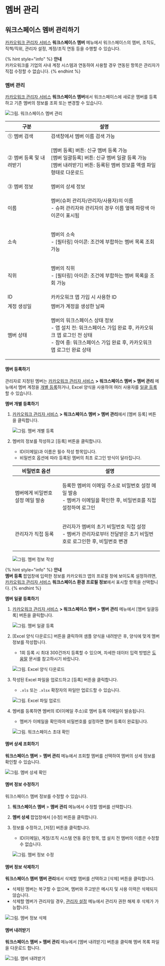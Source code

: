 # 멤버 관리

## 워크스페이스 멤버 관리하기

[카카오워크 관리자 서비스](https://admin.kakaowork.com/) **워크스페이스 멤버** 메뉴에서 워크스페이스의 멤버, 조직도, 직책/직위, 관리자 설정, 계정/조직 연동 등을 수행할 수 있습니다.

{% hint style="info" %}
**안내**\
카카오워크를 기업의 사내 계정 시스템과 연동하여 사용할 경우 연동된 항목은 관리자가 직접 수정할 수 없습니다.
{% endhint %}

### 멤버 관리

[카카오워크 관리자 서비스](https://admin.kakaowork.com/) **워크스페이스 멤버**에서 워크스페이스에 새로운 멤버를 등록하고 기존 멤버의 정보를 조회 또는 변경할 수 있습니다.

![그림. 워크스페이스 멤버 관리](https://s3-us-west-2.amazonaws.com/secure.notion-static.com/02201c00-a65b-4e2a-94d2-bd63a6f81e19/%EC%9B%8C%ED%81%AC%EC%8A%A4%ED%8E%98%EC%9D%B4%EC%8A%A4\_%EB%A9%A4%EB%B2%84\_%EA%B4%80%EB%A6%AC.png)

| 구분             | 설명                                                                                                                 |
| -------------- | ------------------------------------------------------------------------------------------------------------------ |
| ⓵ 멤버 검색        | 검색창에서 멤버 이름 검색 가능                                                                                                  |
| ⓶ 멤버 등록 및 내려받기 | <p>[멤버 등록] 버튼: 신규 멤버 등록 가능<br>[멤버 일괄등록] 버튼: 신규 멤버 일괄 등록 가능<br>[멤버 내려받기] 버튼: 등록된 멤버 정보를 액셀 파일 형태로 다운로드</p>          |
| ⓷ 멤버 정보        | 멤버의 상세 정보                                                                                                          |
| 이름             | <p>멤버(슈퍼 관리자/관리자/사용자)의 이름<br>- 슈퍼 관리자와 관리자의 경우 이름 옆에 파랑색 아이콘이 표시됨</p>                                              |
| 소속             | <p>멤버의 소속<br>- [필터링] 아이콘: 조건에 부합하는 멤버 목록 조회 가능</p>                                                                 |
| 직위             | <p>멤버의 직위<br>- [필터링] 아이콘: 조건에 부합하는 멤버 목록을 조회 가능</p>                                                                |
| ID             | 카카오워크 앱 가입 시 사용한 ID                                                                                                |
| 계정 생성일         | 멤버가 계정을 생성한 날짜                                                                                                     |
| 멤버 상태          | <p>멤버의 워크스페이스 상태 정보<br>- 앱 설치 전: 워크스페이스 가입 완료 후, 카카오워크 앱 로그인 전 상태<br>- 참여 중: 워크스페이스 가입 완료 후, 카카오워크 앱 로그인 완료 상태</p> |

#### 멤버 등록하기

관리자로 지정된 멤버는 [카카오워크 관리자 서비스](https://admin.kakaowork.com/) **> 워크스페이스 멤버 > 멤버 관리** 메뉴에서 멤버 계정을 [개별 등록](https://www.notion.so/40c226233dab4bfaa0675f12770f3540)하거나, Excel 양식을 사용하여 여러 사용자를 [일괄 등록](https://www.notion.so/40c226233dab4bfaa0675f12770f3540)할 수 있습니다.

**멤버 개별 등록하기**

1.  [카카오워크 관리자 서비스](https://admin.kakaowork.com/) **> 워크스페이스 멤버 > 멤버 관리**에서 \[멤버 등록] 버튼을 클릭합니다.

    ![그림. 멤버 개별 등록](https://s3-us-west-2.amazonaws.com/secure.notion-static.com/0f6831b9-9a36-4949-8667-ce5c45c4d57c/%EB%A9%A4%EB%B2%84\_%EA%B0%9C%EB%B3%84\_%EB%93%B1%EB%A1%9D.png)
2.  멤버의 정보를 작성하고 \[등록] 버튼을 클릭합니다.

    * ID(이메일)과 이름은 필수 작성 항목입니다.
    * 비밀번호 옵션에 따라 등록된 멤버의 최초 로그인 방식이 달라집니다.

    | 비밀번호 옵션            | 설명                                                                          |
    | ------------------ | --------------------------------------------------------------------------- |
    | 멤버에게 비밀번호 설정 메일 발송 | <p>등록한 멤버의 이메일 주소로 비밀번호 설정 메일 발송<br>- 멤버가 이메일을 확인한 후, 비밀번호를 직접 설정하여 로그인</p> |
    | 관리자가 직접 등록         | <p>관리자가 멤버의 초기 비밀번호 직접 설정<br>- 멤버가 관리자로부터 전달받은 초기 비밀번호로 로그인한 후, 비밀번호 변경</p> |

    ![그림. 멤버 정보 작성](https://s3-us-west-2.amazonaws.com/secure.notion-static.com/55efa7c0-349c-4120-9a3b-2bddfd803f00/%EB%A9%A4%EB%B2%84\_%EC%A0%95%EB%B3%B4\_%EC%9E%91%EC%84%B1.png)

{% hint style="info" %}
**안내**\
**멤버 등록** 팝업창에 입력한 정보를 카카오워크 앱의 프로필 창에 보이도록 설정하려면, [카카오워크 관리자 서비스](https://kakaowork.com/login?service=admin) **워크스페이스 환경** **프로필 정보**에서 표시할 항목을 선택합니다.
{% endhint %}

**멤버 일괄 등록하기**

1.  [카카오워크 관리자 서비스](https://admin.kakaowork.com/) **> 워크스페이스 멤버 > 멤버 관리** 메뉴에서 \[멤버 일괄등록] 버튼을 클릭합니다.

    ![그림. 멤버 일괄 등록](https://s3-us-west-2.amazonaws.com/secure.notion-static.com/d5bd0bc7-666d-4362-9886-ed6a3b03ec1e/%EB%A9%A4%EB%B2%84\_%EC%9D%BC%EA%B4%84\_%EB%93%B1%EB%A1%9D.png)
2.  \[Excel 양식 다운로드] 버튼을 클릭하여 샘플 양식을 내려받은 후, 양식에 맞게 멤버 정보를 작성합니다.

    * 1회 등록 시 최대 300건까지 등록할 수 있으며, 자세한 데이터 입력 방법은 [도움말](https://cs.kakao.com/helps?category=588\&locale=ko\&service=171\&articleId=1073202850\&device=2170) 문서를 참고하시기 바랍니다.

    ![그림. Excel 양식 다운로드](https://s3-us-west-2.amazonaws.com/secure.notion-static.com/c292d710-c6ea-43c5-8fe0-c0c76b2efd40/Excel\_%EC%96%91%EC%8B%9D\_%EB%8B%A4%EC%9A%B4%EB%A1%9C%EB%93%9C.png)
3.  작성된 Excel 파일을 업로드하고 \[등록] 버튼을 클릭합니다.

    * `.xls` 또는 `.xlsx` 확장자의 파일만 업로드할 수 있습니다.

    ![그림. Excel 파일 업로드](https://s3-us-west-2.amazonaws.com/secure.notion-static.com/ed5f6b0b-e315-4959-b53f-7c205e2460a5/Excel\_%ED%8C%8C%EC%9D%BC\_\_%EC%97%85%EB%A1%9C%EB%93%9C.png)
4.  멤버를 등록하면 멤버의 ID(이메일 주소)로 멤버 등록 이메일이 발송됩니다.

    * 멤버가 이메일을 확인하여 비밀번호를 설정하면 멤버 등록이 완료됩니다.

    ![그림. 워크스페이스 초대 확인](https://s3-us-west-2.amazonaws.com/secure.notion-static.com/8a419a24-def3-4a07-a9e7-1ca2f6d84eb3/%EC%9B%8C%ED%81%AC%EC%8A%A4%ED%8E%98%EC%9D%B4%EC%8A%A4\_%EC%B4%88%EB%8C%80\_%ED%99%95%EC%9D%B8.png)

#### 멤버 상세 조회하기

**워크스페이스 멤버** > **멤버 관리** 메뉴에서 조회할 멤버를 선택하여 멤버의 상세 정보를 확인할 수 있습니다.

![그림. 멤버 상세 확인](https://s3-us-west-2.amazonaws.com/secure.notion-static.com/b3aaf8a2-eec0-4537-8ce0-1d8cf6a7f30f/%EB%A9%A4%EB%B2%84\_%EC%83%81%EC%84%B8\_%EC%A0%95%EB%B3%B4\_%ED%99%95%EC%9D%B8.png)

#### 멤버 정보 수정하기

워크스페이스 멤버 정보를 수정할 수 있습니다.

1. **워크스페이스 멤버** > **멤버 관리** 메뉴에서 수정할 멤버를 선택합니다.
2. **멤버 상세** 팝업창에서 \[수정] 버튼을 클릭합니다.
3.  정보를 수정하고, \[저장] 버튼을 클릭합니다.

    * ID(이메일), 계정/조직 시스템 연동 중인 항목, 앱 설치 전 멤버의 이름은 수정할 수 없습니다.

    ![그림. 멤버 정보 수정](https://s3-us-west-2.amazonaws.com/secure.notion-static.com/ccb1a2ba-ce62-481d-ace3-d5da53280189/%EB%A9%A4%EB%B2%84\_%EC%A0%95%EB%B3%B4\_%EC%88%98%EC%A0%95\_\(1\).png)

#### 멤버 정보 삭제하기

**워크스페이스 멤버** **멤버 관리**에서 삭제할 멤버를 선택하고 \[삭제] 버튼을 클릭합니다.

* 삭제된 멤버는 복구할 수 없으며, 멤버와 주고받은 메시지 및 사용 이력은 삭제되지 않습니다.
* 삭제할 멤버가 관리자일 경우, [관리자 설정](https://www.notion.so/40c226233dab4bfaa0675f12770f3540) 메뉴에서 관리자 권한 해제 후 삭제가 가능합니다.

![그림. 멤버 정보 삭제](https://s3-us-west-2.amazonaws.com/secure.notion-static.com/5fa74795-b307-4438-9797-ebb95e8b20ab/%EB%A9%A4%EB%B2%84\_%EC%83%81%EC%84%B8\_%EC%A0%95%EB%B3%B4\_%ED%99%95%EC%9D%B8\_\(1\).png)

#### 멤버 내려받기

**워크스페이스 멤버 > 멤버 관리** 메뉴에서 \[멤버 내려받기] 버튼을 클릭해 멤버 목록 파일을 다운로드 합니다.

![그림. 멤버 내려받기](https://s3-us-west-2.amazonaws.com/secure.notion-static.com/e1d0e568-1be1-409c-a4ef-560cf62ddcaf/%EB%A9%A4%EB%B2%84\_%EB%82%B4%EB%A0%A4%EB%B0%9B%EA%B8%B0.png)
